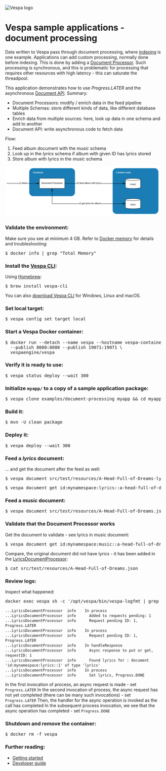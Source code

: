 
<!-- Copyright Vespa.ai. Licensed under the terms of the Apache 2.0 license. See LICENSE in the project root. -->

![Vespa logo](https://vespa.ai/assets/vespa-logo-color.png)

# Vespa sample applications - document processing

Data written to Vespa pass through document processing,
where [indexing](https://docs.vespa.ai/en/indexing.html) is one example.
Applications can add custom processing, normally done before indexing.
This is done by adding a [Document Processor](https://docs.vespa.ai/en/document-processing.html).
Such processing is synchronous, and this is problematic for processing
that requires other resources with high latency -
this can saturate the threadpool.

This application demonstrates how to use _Progress.LATER_
and the asynchronous [Document API](https://docs.vespa.ai/en/document-api-guide.html). Summary:
- Document Processors: modify / enrich data in the feed pipeline
- Multiple Schemas: store different kinds of data, like different database tables
- Enrich data from multiple sources: here, look up data in one schema and add to another
- Document API: write asynchronous code to fetch data

Flow:
1. Feed album document with the _music_ schema
1. Look up in the _lyrics_ schema if album with given ID has lyrics stored
1. Store album with lyrics in the _music_ schema

![image](img/async-docproc.svg)


### Validate the environment:
Make sure you see at minimum 4 GB.
Refer to [Docker memory](https://docs.vespa.ai/en/operations-selfhosted/docker-containers.html#memory)
for details and troubleshooting:
<pre>
$ docker info | grep "Total Memory"
</pre>


### Install the [Vespa CLI](https://docs.vespa.ai/en/vespa-cli):
Using [Homebrew](https://brew.sh/):
<pre>
$ brew install vespa-cli
</pre>
You can also [download Vespa CLI](https://github.com/vespa-engine/vespa/releases) for Windows, Linux and macOS.


### Set local target:
<pre data-test="exec">
$ vespa config set target local
</pre>


### Start a Vespa Docker container:
<pre data-test="exec">
$ docker run --detach --name vespa --hostname vespa-container \
  --publish 8080:8080 --publish 19071:19071 \
  vespaengine/vespa
</pre>


### Verify it is ready to use:
<pre data-test="exec">
$ vespa status deploy --wait 300
</pre>


### Initialize <code>myapp/</code> to a copy of a sample application package:
<pre data-test="exec">
$ vespa clone examples/document-processing myapp && cd myapp
</pre>


### Build it:
<pre data-test="exec">
$ mvn -U clean package
</pre>


### Deploy it:
<pre data-test="exec">
$ vespa deploy --wait 300
</pre>


### Feed a _lyrics_ document:
... and get the document after the feed as well:
<pre data-test="exec">
$ vespa document src/test/resources/A-Head-Full-of-Dreams-lyrics.json
</pre>
<pre data-test="exec">
$ vespa document get id:mynamespace:lyrics::a-head-full-of-dreams
</pre>


### Feed a _music_ document:
<pre data-test="exec">
$ vespa document src/test/resources/A-Head-Full-of-Dreams.json
</pre>


### Validate that the Document Processor works
Get the document to validate - see lyrics in music document:
<pre data-test="exec" data-test-assert-contains="Oh, I think I landed In a world">
$ vespa document get id:mynamespace:music::a-head-full-of-dreams
</pre>
Compare, the original document did not have lyrics - it has been added in the
[LyricsDocumentProcessor](src/main/java/ai/vespa/example/album/LyricsDocumentProcessor.java):
<pre>
$ cat src/test/resources/A-Head-Full-of-Dreams.json
</pre>


### Review logs:
Inspect what happened:
<pre data-test="exec" data-test-assert-contains="Found lyrics">
docker exec vespa sh -c '/opt/vespa/bin/vespa-logfmt | grep LyricsDocumentProcessor'
</pre>

```
...LyricsDocumentProcessor	info	In process
...LyricsDocumentProcessor	info	  Added to requests pending: 1
...LyricsDocumentProcessor	info	  Request pending ID: 1, Progress.LATER
...LyricsDocumentProcessor	info	In process
...LyricsDocumentProcessor	info	  Request pending ID: 1, Progress.LATER
...LyricsDocumentProcessor	info	In handleResponse
...LyricsDocumentProcessor	info	  Async response to put or get, requestID: 1
...LyricsDocumentProcessor	info	  Found lyrics for : document 'id:mynamespace:lyrics::1' of type 'lyrics'
...LyricsDocumentProcessor	info	In process
...LyricsDocumentProcessor	info	  Set lyrics, Progress.DONE
```
In the first invocation of process, an async request is made - set `Progress.LATER`
In the second invocation of process, the async request has not yet completed (there can be many such invocations) -
set `Progress.LATER`
Then, the handler for the async operation is invoked as the call has completed
In the subsequent process invocation, we see that the async operation has completed - set `Progress.DONE`


### Shutdown and remove the container:
<pre data-test="after">
$ docker rm -f vespa
</pre>


### Further reading:
* [Getting started](https://docs.vespa.ai/en/getting-started.html)
* [Developer guide](https://docs.vespa.ai/en/developer-guide.html)
